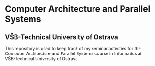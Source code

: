 <div id="user-content-toc">
  <ul>
    <h1><b>Computer Architecture and Parallel Systems</b></h1>
    <summary><h2>VŠB-Technical University of Ostrava</h2></summary>
    <p>This repository is used to keep track of my seminar activities for the Computer Architecture and Parallel Systems course in Informatics at VŠB-Technical University of Ostrava.</p>
  </ul>
</div>
